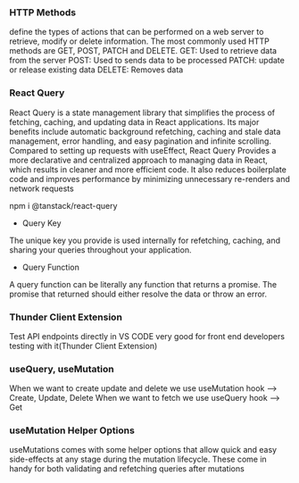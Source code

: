 ### HTTP Methods 

define the types of actions that can be performed on a web server to retrieve, modify or delete information. The most commonly used
HTTP methods are GET, POST, PATCH and DELETE.
GET: Used to retrieve data from the server
POST: Used to sends data to be processed
PATCH: update or release existing data
DELETE: Removes data

### React Query 

React Query is a state management library that simplifies the process of fetching, caching, and updating data in React applications.
Its major benefits include automatic background refetching, caching and stale data management, error handling, and easy pagination and infinite scrolling.
Compared to setting up requests with useEffect, React Query Provides a more declarative and centralized approach to managing data in React,
which results in cleaner and more efficient code. It also reduces boilerplate code and improves performance by minimizing unnecessary re-renders and network requests

npm i @tanstack/react-query


- Query Key 

The unique key you provide is used internally for refetching, caching, and sharing your queries throughout your application.

- Query Function 

A query function can be literally any function that returns a promise. The promise that returned should either resolve the data or throw an error.


### Thunder Client Extension

Test API endpoints directly in VS CODE very good for front end developers testing with it(Thunder Client Extension)


### useQuery, useMutation

When we want to create update and delete we use useMutation hook --> Create, Update, Delete
When we want to fetch we use useQuery hook --> Get

### useMutation Helper Options

useMutations comes with some helper options that allow quick and easy side-effects 
at any stage during the mutation lifecycle. These come in handy for both validating and refetching queries after mutations